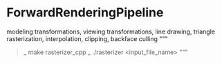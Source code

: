 # ForwardRenderingPipeline

modeling transformations, viewing transformations, line
drawing, triangle rasterization, interpolation, clipping, backface culling
"""
>_ make rasterizer_cpp
>_ ./rasterizer <input_file_name>
"""
